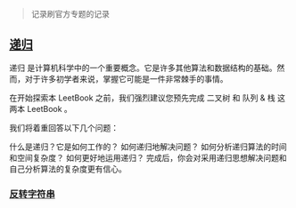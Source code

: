 > 记录刷官方专题的记录

## [递归](https://leetcode-cn.com/leetbook/read/recursion/xk5vw2/)

递归 是计算机科学中的一个重要概念。它是许多其他算法和数据结构的基础。然而，对于许多初学者来说，掌握它可能是一件非常棘手的事情。

在开始探索本 LeetBook 之前，我们强烈建议您预先完成 二叉树 和 队列 & 栈 这两本 LeetBook 。

我们将着重回答以下几个问题：

什么是递归？它是如何工作的？
如何递归地解决问题？
如何分析递归算法的时间和空间复杂度？
如何更好地运用递归？
完成后，你会对采用递归思想解决问题和自己分析算法的复杂度更有信心。

### [反转字符串](./questions\344.反转字符串.py)